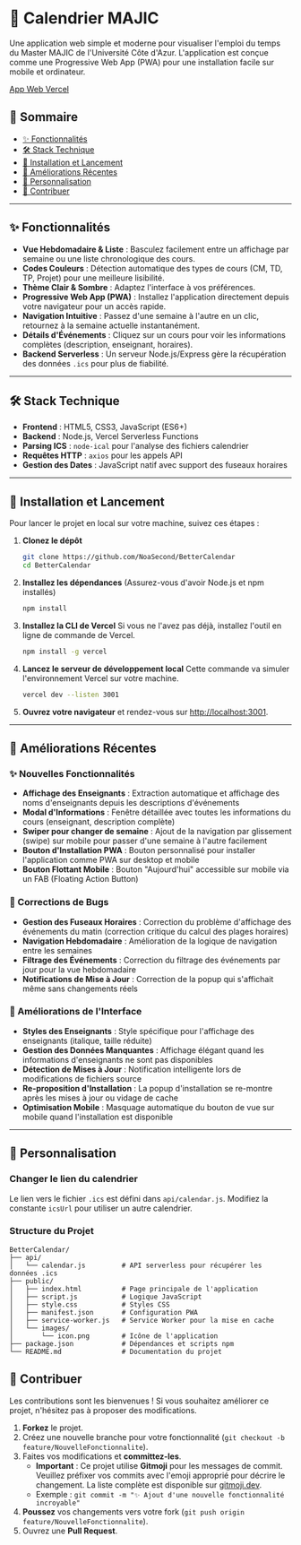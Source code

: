 # 📅 Calendrier MAJIC

Une application web simple et moderne pour visualiser l'emploi du temps du Master MAJIC de l'Université Côte d'Azur. L'application est conçue comme une Progressive Web App (PWA) pour une installation facile sur mobile et ordinateur.

[App Web Vercel](https://better-calendar-sand.vercel.app)

## 📖 Sommaire

- [✨ Fonctionnalités](#-fonctionnalités)
- [🛠️ Stack Technique](#️-stack-technique)
- [🚀 Installation et Lancement](#-installation-et-lancement)
- [🔧 Améliorations Récentes](#-améliorations-récentes)
- [🎨 Personnalisation](#-personnalisation)
- [🤝 Contribuer](#-contribuer)

-----

## ✨ Fonctionnalités

  - **Vue Hebdomadaire & Liste** : Basculez facilement entre un affichage par semaine ou une liste chronologique des cours.
  - **Codes Couleurs** : Détection automatique des types de cours (CM, TD, TP, Projet) pour une meilleure lisibilité.
  - **Thème Clair & Sombre** : Adaptez l'interface à vos préférences.
  - **Progressive Web App (PWA)** : Installez l'application directement depuis votre navigateur pour un accès rapide.
  - **Navigation Intuitive** : Passez d'une semaine à l'autre en un clic, retournez à la semaine actuelle instantanément.
  - **Détails d'Événements** : Cliquez sur un cours pour voir les informations complètes (description, enseignant, horaires).
  - **Backend Serverless** : Un serveur Node.js/Express gère la récupération des données `.ics` pour plus de fiabilité.

-----

## 🛠️ Stack Technique

  - **Frontend** : HTML5, CSS3, JavaScript (ES6+)
  - **Backend** : Node.js, Vercel Serverless Functions
  - **Parsing ICS** : `node-ical` pour l'analyse des fichiers calendrier
  - **Requêtes HTTP** : `axios` pour les appels API
  - **Gestion des Dates** : JavaScript natif avec support des fuseaux horaires

-----

## 🚀 Installation et Lancement

Pour lancer le projet en local sur votre machine, suivez ces étapes :

1.  **Clonez le dépôt**

    ```bash
    git clone https://github.com/NoaSecond/BetterCalendar
    cd BetterCalendar
    ```

2.  **Installez les dépendances**
    (Assurez-vous d'avoir Node.js et npm installés)

    ```bash
    npm install
    ```

3.  **Installez la CLI de Vercel**
    Si vous ne l'avez pas déjà, installez l'outil en ligne de commande de Vercel.

    ```bash
    npm install -g vercel
    ```

4.  **Lancez le serveur de développement local**
    Cette commande va simuler l'environnement Vercel sur votre machine.

    ```bash
    vercel dev --listen 3001
    ```

5.  **Ouvrez votre navigateur** et rendez-vous sur [http://localhost:3001](http://localhost:3001).

-----

## 🔧 Améliorations Récentes

### ✨ Nouvelles Fonctionnalités
- **Affichage des Enseignants** : Extraction automatique et affichage des noms d'enseignants depuis les descriptions d'événements
- **Modal d'Informations** : Fenêtre détaillée avec toutes les informations du cours (enseignant, description complète)
- **Swiper pour changer de semaine** : Ajout de la navigation par glissement (swipe) sur mobile pour passer d'une semaine à l'autre facilement
- **Bouton d'Installation PWA** : Bouton personnalisé pour installer l'application comme PWA sur desktop et mobile
- **Bouton Flottant Mobile** : Bouton "Aujourd'hui" accessible sur mobile via un FAB (Floating Action Button)

### 🐛 Corrections de Bugs
- **Gestion des Fuseaux Horaires** : Correction du problème d'affichage des événements du matin (correction critique du calcul des plages horaires)
- **Navigation Hebdomadaire** : Amélioration de la logique de navigation entre les semaines
- **Filtrage des Événements** : Correction du filtrage des événements par jour pour la vue hebdomadaire
- **Notifications de Mise à Jour** : Correction de la popup qui s'affichait même sans changements réels

### 🎨 Améliorations de l'Interface
- **Styles des Enseignants** : Style spécifique pour l'affichage des enseignants (italique, taille réduite)
- **Gestion des Données Manquantes** : Affichage élégant quand les informations d'enseignants ne sont pas disponibles
- **Détection de Mises à Jour** : Notification intelligente lors de modifications de fichiers source
- **Re-proposition d'Installation** : La popup d'installation se re-montre après les mises à jour ou vidage de cache
- **Optimisation Mobile** : Masquage automatique du bouton de vue sur mobile quand l'installation est disponible

-----

## 🎨 Personnalisation

### Changer le lien du calendrier

Le lien vers le fichier `.ics` est défini dans `api/calendar.js`. Modifiez la constante `icsUrl` pour utiliser un autre calendrier.

### Structure du Projet

```
BetterCalendar/
├── api/
│   └── calendar.js         # API serverless pour récupérer les données .ics
├── public/
│   ├── index.html          # Page principale de l'application
│   ├── script.js           # Logique JavaScript
│   ├── style.css           # Styles CSS
│   ├── manifest.json       # Configuration PWA
│   ├── service-worker.js   # Service Worker pour la mise en cache
│   └── images/
│       └── icon.png        # Icône de l'application
├── package.json            # Dépendances et scripts npm
└── README.md               # Documentation du projet
```

## 🤝 Contribuer

Les contributions sont les bienvenues ! Si vous souhaitez améliorer ce projet, n'hésitez pas à proposer des modifications.

1.  **Forkez** le projet.
2.  Créez une nouvelle branche pour votre fonctionnalité (`git checkout -b feature/NouvelleFonctionnalite`).
3.  Faites vos modifications et **committez-les**.
      - **Important** : Ce projet utilise **Gitmoji** pour les messages de commit. Veuillez préfixer vos commits avec l'emoji approprié pour décrire le changement. La liste complète est disponible sur [gitmoji.dev](https://gitmoji.dev/).
      - Exemple : `git commit -m "✨ Ajout d'une nouvelle fonctionnalité incroyable"`
4.  **Poussez** vos changements vers votre fork (`git push origin feature/NouvelleFonctionnalite`).
5.  Ouvrez une **Pull Request**.